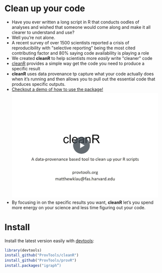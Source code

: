 Clean up your code
==================

- Have you ever written a long script in R that conducts oodles of
  analyses and wished that someone would come along and make it all
  clearer to understand and use?
- Well you’re not alone. 
- A recent survey of over 1500 scientists reported a crisis of reproducibility with "selective reporting" being 
  the most cited contributing factor and 80% saying code availability is playing a role
- We created **cleanR** to help scientists more *easily* write "cleaner" code
- [cleanR](https://github.com/ProvTools/cleanR) provides a simple way get the code you need to produce a specific result
- **cleanR** uses data provenance tp capture what your code actually
  does when it’s running and then allows you to pull out the essential
  code that produces specific outputs.
- [Checkout a demo of how to use the package!](https://www.dropbox.com/s/enyi3s0kfc962u5/cleanR%20demo%20small%20edit.mp4?dl=0) [![](cleanR_demo_vid.png)](https://www.dropbox.com/s/enyi3s0kfc962u5/cleanR%20demo%20small%20edit.mp4?dl=0)
- By focusing in on the specific results you want, **cleanR** let’s
  you spend more energy on your science and less time figuring out
  your code.

Install
=======

Install the latest version easily with [devtools](https://github.com/hadley/devtools):

```R
library(devtools)
install_github("ProvTools/cleanR")
install_github("ProvTools/provR")
install.packages("igraph”)
```
